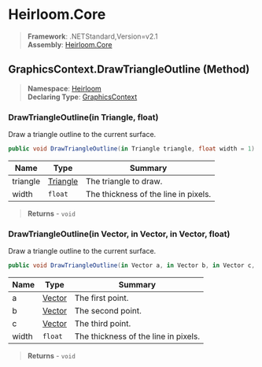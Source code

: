 # Heirloom.Core

> **Framework**: .NETStandard,Version=v2.1  
> **Assembly**: [Heirloom.Core][0]

## GraphicsContext.DrawTriangleOutline (Method)

> **Namespace**: [Heirloom][0]  
> **Declaring Type**: [GraphicsContext][1]

### DrawTriangleOutline(in Triangle, float)

Draw a triangle outline to the current surface.

```cs
public void DrawTriangleOutline(in Triangle triangle, float width = 1)
```

| Name     | Type          | Summary                              |
|----------|---------------|--------------------------------------|
| triangle | [Triangle][2] | The triangle to draw.                |
| width    | `float`       | The thickness of the line in pixels. |

> **Returns** - `void`

### DrawTriangleOutline(in Vector, in Vector, in Vector, float)

Draw a triangle outline to the current surface.

```cs
public void DrawTriangleOutline(in Vector a, in Vector b, in Vector c, float width = 1)
```

| Name  | Type        | Summary                              |
|-------|-------------|--------------------------------------|
| a     | [Vector][3] | The first point.                     |
| b     | [Vector][3] | The second point.                    |
| c     | [Vector][3] | The third point.                     |
| width | `float`     | The thickness of the line in pixels. |

> **Returns** - `void`

[0]: ../../../Heirloom.Core.md
[1]: ../GraphicsContext.md
[2]: ../../Heirloom.Geometry/Triangle.md
[3]: ../Vector.md
